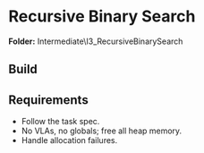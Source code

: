 ﻿# Recursive Binary Search

**Folder:** Intermediate\I3_RecursiveBinarySearch

## Build

## Requirements
- Follow the task spec.
- No VLAs, no globals; free all heap memory.
- Handle allocation failures.
